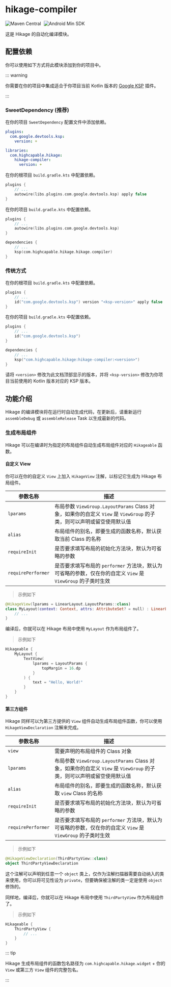# hikage-compiler

![Maven Central](https://img.shields.io/maven-central/v/com.huanli233.hikage.compat/hikage-compiler?logo=apachemaven&logoColor=orange)
<span style="margin-left: 5px"/>
![Android Min SDK](https://img.shields.io/badge/Min%20SDK-14-orange?logo=android)

这是 Hikage 的自动化编译模块。

## 配置依赖

你可以使用如下方式将此模块添加到你的项目中。

::: warning

你需要在你的项目中集成适合于你项目当前 Kotlin 版本的 [Google KSP](https://github.com/google/ksp/releases) 插件。

:::

### SweetDependency (推荐)

在你的项目 `SweetDependency` 配置文件中添加依赖。

```yaml
plugins:
  com.google.devtools.ksp:
    version: +

libraries:
  com.highcapable.hikage:
    hikage-compiler:
      version: +
```

在你的根项目 `build.gradle.kts` 中配置依赖。

```kotlin
plugins {
    // ...
    autowire(libs.plugins.com.google.devtools.ksp) apply false
}
```

在你的项目 `build.gradle.kts` 中配置依赖。

```kotlin
plugins {
    // ...
    autowire(libs.plugins.com.google.devtools.ksp)
}

dependencies {
    // ...
    ksp(com.highcapable.hikage.hikage.compiler)
}
```

### 传统方式

在你的根项目 `build.gradle.kts` 中配置依赖。

```kotlin
plugins {
    // ...
    id("com.google.devtools.ksp") version "<ksp-version>" apply false
}
```

在你的项目 `build.gradle.kts` 中配置依赖。

```kotlin
plugins {
    // ...
    id("com.google.devtools.ksp")
}

dependencies {
    // ...
    ksp("com.highcapable.hikage:hikage-compiler:<version>")
}
```

请将 `<version>` 修改为此文档顶部显示的版本，并将 `<ksp-version>` 修改为你项目当前使用的 Kotlin 版本对应的 KSP 版本。

## 功能介绍

Hikage 的编译模块将在运行时自动生成代码，在更新后，请重新运行 `assembleDebug` 或 `assembleRelease` Task 以生成最新的代码。

### 生成布局组件

Hikage 可以在编译时为指定的布局组件自动生成布局组件对应的 `Hikageable` 函数。

#### 自定义 View

你可以在你的自定义 `View` 上加入 `HikageView` 注解，以标记它生成为 Hikage 布局组件。

| 参数名称           | 描述                                                                                                                  |
| ------------------ | --------------------------------------------------------------------------------------------------------------------- |
| `lparams`          | 布局参数 `ViewGroup.LayoutParams` Class 对象，如果你的自定义 `View` 是 `ViewGroup` 的子类，则可以声明或留空使用默认值 |
| `alias`            | 布局组件的别名，即要生成的函数名称，默认获取当前 Class 的名称                                                         |
| `requireInit`      | 是否要求填写布局的初始化方法块，默认为可省略的参数                                                                    |
| `requirePerformer` | 是否要求填写布局的 `performer` 方法块，默认为可省略的参数，仅在你的自定义 `View` 是 `ViewGroup` 的子类时生效          |

> 示例如下

```kotlin
@HikageView(lparams = LinearLayout.LayoutParams::class)
class MyLayout(context: Context, attrs: AttributeSet? = null) : LinearLayout(context, attrs) {
    // ...
}
```

编译后，你就可以在 Hikage 布局中使用 `MyLayout` 作为布局组件了。

> 示例如下

```kotlin
Hikageable {
    MyLayout {
        TextView(
            lparams = LayoutParams {
                topMargin = 16.dp
            }
        ) {
            text = "Hello, World!"
        }
    }
}
```

#### 第三方组件

Hikage 同样可以为第三方提供的 `View` 组件自动生成布局组件函数，你可以使用 `HikageViewDeclaration` 注解来完成。

| 参数名称           | 描述                                                                                                                  |
| ------------------ | --------------------------------------------------------------------------------------------------------------------- |
| `view`             | 需要声明的布局组件的 Class 对象                                                                                       |
| `lparams`          | 布局参数 `ViewGroup.LayoutParams` Class 对象，如果你的自定义 `View` 是 `ViewGroup` 的子类，则可以声明或留空使用默认值 |
| `alias`            | 布局组件的别名，即要生成的函数名称，默认获取 `view` Class 的名称                                                      |
| `requireInit`      | 是否要求填写布局的初始化方法块，默认为可省略的参数                                                                    |
| `requirePerformer` | 是否要求填写布局的 `performer` 方法块，默认为可省略的参数，仅在你的自定义 `View` 是 `ViewGroup` 的子类时生效          |

> 示例如下

```kotlin
@HikageViewDeclaration(ThirdPartyView::class)
object ThirdPartyViewDeclaration
```

这个注解可以声明到任意一个 `object` 类上，仅作为注解扫描器需要自动纳入的类来使用，你可以将可见性设为 `private`，但要确保被注解的类一定是使用 `object` 修饰的。

同样地，编译后，你就可以在 Hikage 布局中使用 `ThirdPartyView` 作为布局组件了。

> 示例如下

```kotlin
Hikageable {
    ThirdPartyView {
        // ...
    }
}
```

::: tip

Hikage 生成布局组件的函数包名路径为 `com.highcapable.hikage.widget` + 你的 `View` 或第三方 `View` 组件的完整包名。

:::
